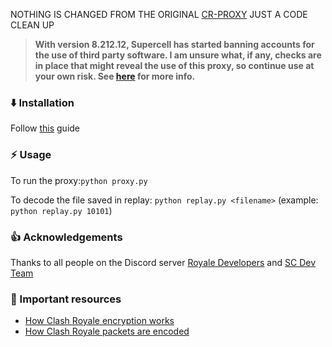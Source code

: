 NOTHING IS CHANGED FROM THE ORIGINAL [CR-PROXY](https://github.com/royale-proxy/cr-proxy) JUST A CODE CLEAN UP

> **With version 8.212.12, Supercell has started banning accounts for the use of third party software. I am unsure what, if any, checks are in place that might reveal the use of this proxy, so continue use at your own risk.  See [here](http://supercell.com/en/safe-and-fair-play/) for more info.**


### :arrow_down:  Installation

Follow [this](https://github.com/cr-api/cr-api/wiki/The-Proxy-way-for-Noobs) guide

### :zap:  Usage

To run the proxy:```python proxy.py```

To decode the file saved in replay: ```python replay.py <filename>```
(example: ```python replay.py 10101```)


### :thumbsup:  Acknowledgements

Thanks to all people on the Discord server [Royale Developers](https://discord.gg/BuUtGPM) and [SC Dev Team](https://discord.gg/hTVhy3V)


### :book:  Important resources

- [How Clash Royale encryption works](https://github.com/clugh/cocdp/wiki/Protocol)
- [How Clash Royale packets are encoded](https://github.com/royale-proxy/cr-messages)
